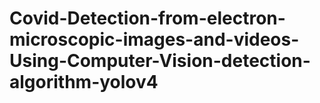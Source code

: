# Covid-Detection-from-electron-microscopic-images-and-videos-Using-Computer-Vision-detection-algorithm-yolov4

